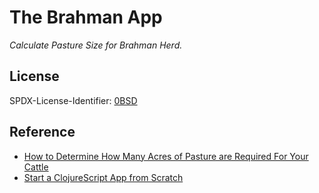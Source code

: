 # The Brahman App

_Calculate Pasture Size for Brahman Herd._

## License

SPDX-License-Identifier: [0BSD](https://spdx.org/licenses/0BSD.html)

## Reference

- [How to Determine How Many Acres of Pasture are Required For Your Cattle](https://www.wikihow.com/Determine-How-Many-Acres-of-Pasture-are-Required-For-Your-Cattle)
- [Start a ClojureScript App from Scratch](https://betweentwoparens.com/start-a-clojurescript-app-from-scratch)

